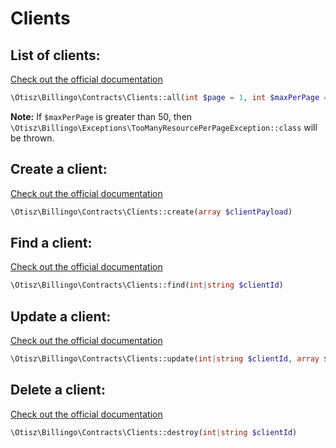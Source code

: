 # Clients

## List of clients:
[Check out the official documentation](https://billingo.readthedocs.io/en/latest/clients/#list-of-clients)
```php
\Otisz\Billingo\Contracts\Clients::all(int $page = 1, int $maxPerPage = 20)
```
**Note:** If `$maxPerPage` is greater than 50, then `\Otisz\Billingo\Exceptions\TooManyResourcePerPageException::class` will be thrown.

## Create a client:
[Check out the official documentation](https://billingo.readthedocs.io/en/latest/clients/#create-a-client)
```php
\Otisz\Billingo\Contracts\Clients::create(array $clientPayload)
```

## Find a client:
[Check out the official documentation](https://billingo.readthedocs.io/en/latest/clients/#list-of-clients)
```php
\Otisz\Billingo\Contracts\Clients::find(int|string $clientId)
```

## Update a client:
[Check out the official documentation](https://billingo.readthedocs.io/en/latest/clients/#update-a-client)
```php
\Otisz\Billingo\Contracts\Clients::update(int|string $clientId, array $clientPayload)
```

## Delete a client:
[Check out the official documentation](https://billingo.readthedocs.io/en/latest/clients/#delete-client)
```php
\Otisz\Billingo\Contracts\Clients::destroy(int|string $clientId)
```